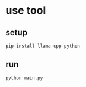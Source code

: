 # use tool

## setup

```shell
pip install llama-cpp-python
```

## run

```shell
python main.py
```
